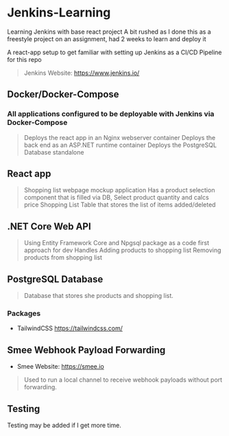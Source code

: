 # Jenkins-Learning

Learning Jenkins with base react project
A bit rushed as I done this as a freestyle project on an assignment, had 2 weeks to learn and deploy it

A react-app setup to get familiar with setting up Jenkins as a CI/CD Pipeline for this repo
> Jenkins Website: <https://www.jenkins.io/>

## Docker/Docker-Compose

### All applications configured to be deployable with Jenkins via Docker-Compose

> Deploys the react app in an Nginx webserver container
> Deploys the back end as an ASP.NET runtime container
> Deploys the PostgreSQL Database standalone

## React app

> Shopping list webpage mockup application
> Has a product selection component that is filled via DB, Select product quantity and calcs price
> Shopping List Table that stores the list of items added/deleted

## .NET Core Web API

> Using Entity Framework Core and Npgsql package as a code first approach for dev
> Handles Adding products to shopping list
> Removing products from shopping list

## PostgreSQL Database

> Database that stores she products and shopping list.

### Packages

- TailwindCSS <https://tailwindcss.com/>

## Smee Webhook Payload Forwarding

- Smee Website: <https://smee.io>

> Used to run a local channel to receive webhook payloads without port forwarding.

## Testing

Testing may be added if I get more time.
